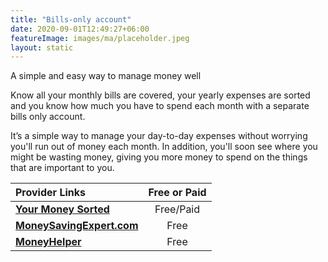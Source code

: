 ```yaml
---
title: "Bills-only account"
date: 2020-09-01T12:49:27+06:00
featureImage: images/ma/placeholder.jpeg
layout: static
---
```


A simple and easy way to manage money well

Know all your monthly bills are covered, your yearly expenses are sorted and you know how much you have to spend each month with a separate bills only account.

It’s a simple way to manage your day-to-day expenses without worrying you'll run out of money each month. In addition, you'll soon see where you might be wasting money, giving you more money to spend on the things that are important to you.

| Provider Links      | Free or Paid  |  
| :-----------          | :--------------:      |  
| [**Your Money Sorted**](https://www.yourmoneysorted.co.uk/blog/bills-account-simplest-way-budgeting-ever) | Free/Paid | 
| [**MoneySavingExpert.com**](https://www.moneysavingexpert.com/banking/compare-best-bank-accounts/) | Free | 
| [**MoneyHelper**](https://www.moneyhelper.org.uk/en/everyday-money/budgeting/managing-your-money-using-the-jam-jar-approach) | Free | 
  

<br/><br/>






